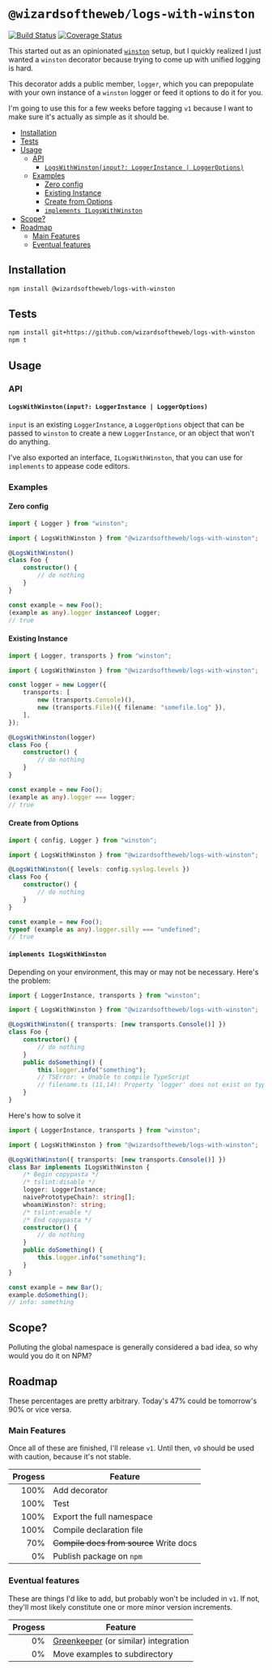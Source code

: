 # `@wizardsoftheweb/logs-with-winston`

[![Build Status](https://travis-ci.org/wizardsoftheweb/logs-with-winston.svg?branch=master)](https://travis-ci.org/wizardsoftheweb/logs-with-winston) [![Coverage Status](https://coveralls.io/repos/github/wizardsoftheweb/logs-with-winston/badge.svg?branch=master)](https://coveralls.io/github/wizardsoftheweb/logs-with-winston?branch=master)

This started out as an opinionated [`winston`](https://github.com/winstonjs/winston) setup, but I quickly realized I just wanted a `winston` decorator because trying to come up with unified logging is hard.

This decorator adds a public member, `logger`, which you can prepopulate with your own instance of a `winston` logger or feed it options to do it for you.

I'm going to use this for a few weeks before tagging `v1` because I want to make sure it's actually as simple as it should be.

<!-- MarkdownTOC -->

- [Installation](#installation)
- [Tests](#tests)
- [Usage](#usage)
    - [API](#api)
        - [`LogsWithWinston(input?: LoggerInstance | LoggerOptions)`](#logswithwinstoninputloggerinstance|loggeroptions)
    - [Examples](#examples)
        - [Zero config](#zeroconfig)
        - [Existing Instance](#existinginstance)
        - [Create from Options](#createfromoptions)
        - [`implements ILogsWithWinston`](#implementsilogswithwinston)
- [Scope?](#scope)
- [Roadmap](#roadmap)
    - [Main Features](#mainfeatures)
    - [Eventual features](#eventualfeatures)

<!-- /MarkdownTOC -->


## Installation

```bash
npm install @wizardsoftheweb/logs-with-winston
```

## Tests

```bash
npm install git+https://github.com/wizardsoftheweb/logs-with-winston
npm t
```

## Usage

### API

#### `LogsWithWinston(input?: LoggerInstance | LoggerOptions)`

`input` is an existing `LoggerInstance`, a `LoggerOptions` object that can be passed to `winston` to create a new `LoggerInstance`, or an object that won't do anything.

I've also exported an interface, `ILogsWithWinston`, that you can use for `implements` to appease code editors.

### Examples

#### Zero config
```typescript
import { Logger } from "winston";

import { LogsWithWinston } from "@wizardsoftheweb/logs-with-winston";

@LogsWithWinston()
class Foo {
    constructor() {
        // do nothing
    }
}

const example = new Foo();
(example as any).logger instanceof Logger;
// true
```

#### Existing Instance
```typescript
import { Logger, transports } from "winston";

import { LogsWithWinston } from "@wizardsoftheweb/logs-with-winston";

const logger = new Logger({
    transports: [
        new (transports.Console)(),
        new (transports.File)({ filename: "somefile.log" }),
    ],
});

@LogsWithWinston(logger)
class Foo {
    constructor() {
        // do nothing
    }
}

const example = new Foo();
(example as any).logger === logger;
// true
```

#### Create from Options
```typescript
import { config, Logger } from "winston";

import { LogsWithWinston } from "@wizardsoftheweb/logs-with-winston";

@LogsWithWinston({ levels: config.syslog.levels })
class Foo {
    constructor() {
        // do nothing
    }
}

const example = new Foo();
typeof (example as any).logger.silly === "undefined";
// true
```

#### `implements ILogsWithWinston`

Depending on your environment, this may or may not be necessary. Here's the problem:

```typescript
import { LoggerInstance, transports } from "winston";

import { LogsWithWinston } from "@wizardsoftheweb/logs-with-winston";

@LogsWithWinston({ transports: [new transports.Console()] })
class Foo {
    constructor() {
        // do nothing
    }
    public doSomething() {
        this.logger.info("something");
        // TSError: ⨯ Unable to compile TypeScript
        // filename.ts (11,14): Property 'logger' does not exist on type 'Foo'. (2339)
    }
}
```
Here's how to solve it
```typescript
import { LoggerInstance, transports } from "winston";

import { LogsWithWinston } from "@wizardsoftheweb/logs-with-winston";

@LogsWithWinston({ transports: [new transports.Console()] })
class Bar implements ILogsWithWinston {
    /* Begin copypasta */
    /* tslint:disable */
    logger: LoggerInstance;
    naivePrototypeChain?: string[];
    whoamiWinston?: string;
    /* tslint:enable */
    /* End copypasta */
    constructor() {
        // do nothing
    }
    public doSomething() {
        this.logger.info("something");
    }
}

const example = new Bar();
example.doSomething();
// info: something
```

## Scope?

Polluting the global namespace is generally considered a bad idea, so why would you do it on NPM?

## Roadmap

These percentages are pretty arbitrary. Today's 47% could be tomorrow's 90% or vice versa.

### Main Features

Once all of these are finished, I'll release `v1`. Until then, `v0` should be used with caution, because it's not stable.

| Progess | Feature |
| ------: | ------- |
|    100% | Add decorator |
|    100% | Test |
|    100% | Export the full namespace |
|    100% | Compile declaration file |
|     70% | ~~Compile docs from source~~ Write docs |
|      0% | Publish package on `npm` |

### Eventual features

These are things I'd like to add, but probably won't be included in `v1`. If not, they'll most likely constitute one or more minor version increments.

| Progess | Feature |
| ------: | ------- |
|      0% | [Greenkeeper](https://greenkeeper.io/) (or similar) integration |
|      0% | Move examples to subdirectory
